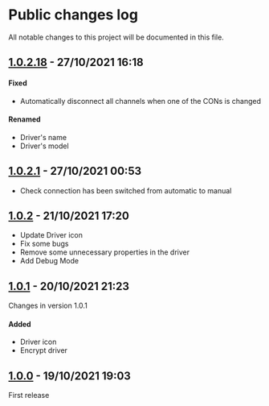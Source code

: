 # Public changes log
All notable changes to this project will be documented in this file.

## [1.0.2.18](https://github.com/nhthai173/control4/tree/main/RCM64/Published/Previous%20version/1.0.2.18) - 27/10/2021 16:18

#### Fixed

- Automatically disconnect all channels when one of the CONs is changed

#### Renamed

- Driver's name
- Driver's model

## [1.0.2.1](https://github.com/nhthai173/control4/tree/main/RCM64/Published/Previous%20version/1.0.2.1) - 27/10/2021 00:53

- Check connection has been switched from automatic to manual

## [1.0.2](https://github.com/nhthai173/control4/tree/main/RCM64/Published/Previous%20version/1.0.2) - 21/10/2021 17:20

- Update Driver icon
- Fix some bugs
- Remove some unnecessary properties in the driver
- Add Debug Mode
 
## [1.0.1](https://github.com/nhthai173/control4/tree/main/RCM64/Published/Previous%20version/1.0.1) - 20/10/2021 21:23

Changes in version 1.0.1
 
#### Added

- Driver icon
- Encrypt driver

## [1.0.0](https://github.com/nhthai173/control4/tree/main/RCM64/Published/Previous%20version/1.0.0) - 19/10/2021 19:03

First release
